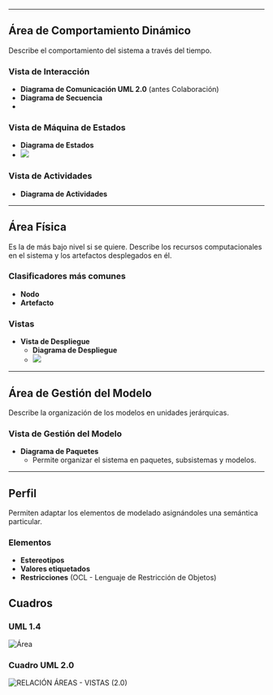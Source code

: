 
---

## Área de Comportamiento Dinámico
Describe el comportamiento del sistema a través del tiempo.

### Vista de Interacción
- **Diagrama de Comunicación UML 2.0** (antes Colaboración)
- **Diagrama de Secuencia**
- 
### Vista de Máquina de Estados
- **Diagrama de Estados**
- ![](https://lh7-us.googleusercontent.com/docsz/AD_4nXeN6NkKtCt8yap6M7FfGqjnFVj1ULwXlYqcM3nii0R2JoYYrENF9Ec84Bat8cXd2OFi5xiMAPHbIKMkIAk0ClIEHmr3fWJTN4HZBsIdEdcpsVQhlcJI0PC2ZOU1nYISwqlNNlBwQQlxcU6RyceM31OvlSW2?key=VReuh94fGGpJZLGsXsGdUQ)

### Vista de Actividades
- **Diagrama de Actividades**

---

## Área Física
Es la de más bajo nivel si se quiere. Describe los recursos computacionales en el sistema y los artefactos desplegados en él.

### Clasificadores más comunes
- **Nodo**
- **Artefacto**

### Vistas
- **Vista de Despliegue**
  - **Diagrama de Despliegue**
  - ![](https://lh7-us.googleusercontent.com/docsz/AD_4nXf39p4ElFD4H4DIm_TfG5tdTDYBxP3yIraPAvgZjPY1cDw80Yy-wNvzCAIID7NfokY_cjibMTFh3BYedhTHVveQ7J0NrpGPrbTT-1nVpzKfzQxX7dSlq52q_Qq3H_GrJN11uRFmTxzz3HCv73dh9DLPBUJh?key=VReuh94fGGpJZLGsXsGdUQ)

---

## Área de Gestión del Modelo
Describe la organización de los modelos en unidades jerárquicas.

### Vista de Gestión del Modelo
- **Diagrama de Paquetes**
  - Permite organizar el sistema en paquetes, subsistemas y modelos.

---

## Perfil
Permiten adaptar los elementos de modelado asignándoles una semántica particular.

### Elementos
- **Estereotipos**
- **Valores etiquetados**
- **Restricciones** (OCL - Lenguaje de Restricción de Objetos)


## Cuadros

### UML 1.4

![Área](https://lh7-us.googleusercontent.com/docsz/AD_4nXdIH4fn810fBOPRCUQD9Rig9t_6p-W38807xjLaVh78h-U9JbXLngGmCxjrPFGDdCno7KlzZLfLo1mt_ra7EMRj_-hvKBAZaHANNyO7JtLq55gZ5T1CdBQwnfoIUO3nViR5n5GR1rgAvFbFRslRAlAFcnMi?key=VReuh94fGGpJZLGsXsGdUQ)


### Cuadro UML 2.0

![RELACIÓN ÁREAS - VISTAS (2.0) ](https://lh7-us.googleusercontent.com/docsz/AD_4nXcfpm364cb0F_2LzDnG7KqDOPdtJ1K1tICj2HhSMCP7pRhqtkJ-mN4wDrkpvaxbfskVdAn0IBpiTUT_nk9Qzr9-1HUn0Az7_pqF2IZPFCsodTWxwRMDfxbC82-EApHbgUjK7YXUduGyHx2B67CdFxmoCBsc?key=VReuh94fGGpJZLGsXsGdUQ)


